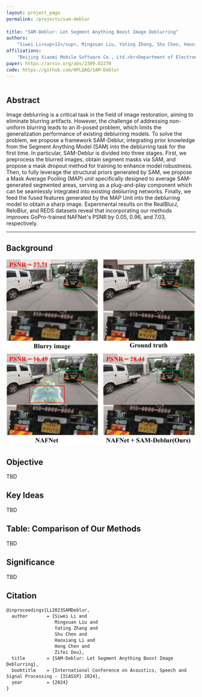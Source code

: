 ```yaml
---
layout: project_page
permalink: /projects/sam-deblur

title: "SAM-Deblur: Let Segment Anything Boost Image Deblurring"
authors:
    "Siwei Li<sup>12</sup>, Mingxuan Liu, Yating Zhang, Shu Chen, Haoxiang Li, Zifei Dou, Hong Chen"
affiliations:
    "Beijing Xiaomi Mobile Software Co., Ltd.<br>Department of Electronic Engineering, Tsinghua University<br>Department of Biomedical Engineering, Tsinghua University<br>School of Integrated Circuits, Tsinghua University"
paper: https://arxiv.org/abs/2309.02270
code: https://github.com/HPLQAQ/SAM-Deblur
---
```


<div class="columns is-centered has-text-centered">
    <div class="column is-four-fifths">
        <h2>Abstract</h2>
        <div class="content has-text-justified">
Image deblurring is a critical task in the field of image restoration, aiming to eliminate blurring artifacts. However, the challenge of addressing non-uniform blurring leads to an ill-posed problem, which limits the generalization performance of existing deblurring models. To solve the problem, we propose a framework SAM-Deblur, integrating prior knowledge from the Segment Anything Model (SAM) into the deblurring task for the first time. In particular, SAM-Deblur is divided into three stages. First, we preprocess the blurred images, obtain segment masks via SAM, and propose a mask dropout method for training to enhance model robustness.  Then, to fully leverage the structural priors generated by SAM, we propose a Mask Average Pooling (MAP) unit specifically designed to average SAM-generated segmented areas, serving as a plug-and-play component which can be seamlessly integrated into existing deblurring networks. Finally, we feed the fused features generated by the MAP Unit into the deblurring model to obtain a sharp image. Experimental results on the RealBlurJ, ReloBlur, and REDS datasets reveal that incorporating our methods improves GoPro-trained NAFNet's PSNR by 0.05, 0.96, and 7.03, respectively.
        </div>
    </div>
</div>

---

## Background
!['Mode Collapse'](/assets/img/teaser_sam_deblur.png)

## Objective
TBD

## Key Ideas
TBD

## Table: Comparison of Our Methods
TBD

## Significance
TBD

## Citation
```
@inproceedings{Li2023SAMDeblur,
  author       = {Siwei Li and
                  Mingxuan Liu and 
                  Yating Zhang and 
                  Shu Chen and 
                  Haoxiang Li and 
                  Hong Chen and 
                  Zifei Dou},
  title        = {SAM-Deblur: Let Segment Anything Boost Image Deblurring},
  booktitle    = {International Conference on Acoustics, Speech and Signal Processing - {ICASSP} 2024},
  year         = {2024}
}
```
